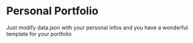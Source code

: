 # Personal Portfolio

Just modify data.json with your personal infos and you have a wonderful template for your portfolio
